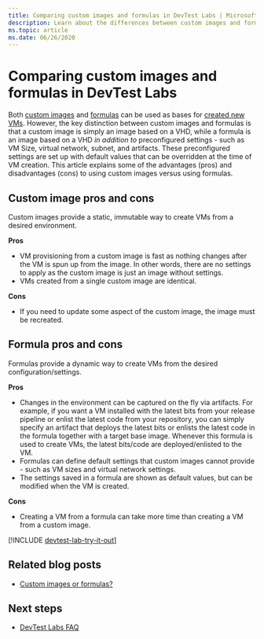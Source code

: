 ```yaml
---
title: Comparing custom images and formulas in DevTest Labs | Microsoft Docs
description: Learn about the differences between custom images and formulas as VM bases so you can decide which one best suits your environment.
ms.topic: article
ms.date: 06/26/2020
---
```


# Comparing custom images and formulas in DevTest Labs
Both [custom images](devtest-lab-create-template.md) and [formulas](devtest-lab-manage-formulas.md) 
can be used as bases for [created new VMs](devtest-lab-add-vm.md). 
However, the key distinction between custom images and formulas is that 
a custom image is simply an image based on a VHD, while a formula is 
an image based on a VHD *in addition to* preconfigured settings - such as 
VM Size, virtual network, subnet, and artifacts. These preconfigured settings are set up with default values that can be overridden
at the time of VM creation. This article explains some of the advantages (pros) and 
disadvantages (cons) to using custom images versus using formulas.

## Custom image pros and cons
Custom images provide a static, immutable way to create VMs from a desired environment. 

**Pros**

* VM provisioning from a custom image is fast as nothing changes after the VM is spun up from the image. In other words, there are no settings to apply as the custom image is just an image without settings. 
* VMs created from a single custom image are identical.

**Cons**

* If you need to update some aspect of the custom image, the image must be recreated.  

## Formula pros and cons
Formulas provide a dynamic way to create VMs from the desired configuration/settings.

**Pros**

* Changes in the environment can be captured on the fly via artifacts. For example, if you want a VM installed with the latest bits from your release pipeline or enlist the latest code from your repository, you can simply specify an artifact that deploys the latest bits or enlists the latest code in the formula together with a target base image. Whenever this formula is used to create VMs, the latest bits/code are deployed/enlisted to the VM. 
* Formulas can define default settings that custom images cannot provide - such as VM sizes and virtual network settings. 
* The settings saved in a formula are shown as default values, but can be modified when the VM is created. 

**Cons**

* Creating a VM from a formula can take more time than creating a VM from a custom image.

[!INCLUDE [devtest-lab-try-it-out](../../includes/devtest-lab-try-it-out.md)]

## Related blog posts
* [Custom images or formulas?](./devtest-lab-faq.md#blog-post)

## Next steps
- [DevTest Labs FAQ](devtest-lab-faq.md)
